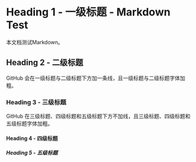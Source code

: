 # Heading 1 - 一级标题 - Markdown Test

本文档测试Markdown。


## Heading 2 - 二级标题

GitHub 会在一级标题与二级标题下方加一条线，且一级标题与二级标题字体加粗。



### Heading 3 - 三级标题

GitHub 在三级标题、四级标题和五级标题下方不加线，且三级标题、四级标题和五级标题字体加粗。


#### Heading 4 - 四级标题



##### Heading 5 - 五级标题


